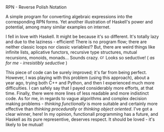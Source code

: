 RPN - Reverse Polish Notation

A simple program for converting algebraic expressions into the corresponding RPN forms. Yet another illustration of Haskell's power and potential, among many similar examples on internet.

I fell in love with Haskell. It might be because it's so different. It's totally lazy and due to the laziness - efficient! There is no program flow; there are neither classic loops nor classic variables!? But, there are weird things like infinite lists, aplicative functors, recursive type structures, mutual recursions, monoids, monads... Sounds crazy. <img src="http://forum.srpskinacionalisti.com/images/smilies/eusa_shifty.gif" alt="crazy" height="15" width="15"> Looks so seductive! ( <i>as for me - irresistibly seductive</i> <!--img src="http://www.animated-gifs.eu/category_emoticons/smilies-love/0022.gif" alt="mutual love" height="25" width="37"--> ) 

This piece of code can be surely  improved; it's far from being perfect. However, I was playing with this problem (using this approach), about a year ago, trying both C++ and Python, and then I experienced much more difficulties. I can safely say that I payed considerably more efforts, at that time. Finally, there were more lines of less readable and more indistinct code. As for me, in regards to vague algorithms and complex decision making problems - <i>thinking functionally</i> is more suitable and certainly more effective than <i>thinking procedurally</i> or <i>thinking object oriented</i>. I've got a clear winner, here! In my opinion, functionall programming has a future, and Haskell as its pure representive, deserves respect. It should be loved - it's likely to be mutual! 
